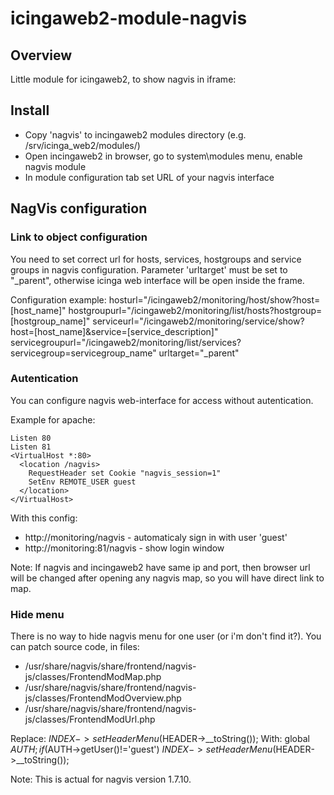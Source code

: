 # icingaweb2-module-nagvis

## Overview

Little module for icingaweb2, to show nagvis in iframe:

## Install

- Copy 'nagvis' to incingaweb2 modules directory (e.g. /srv/icinga_web2/modules/)
- Open incingaweb2 in browser, go to system\modules menu, enable nagvis module
- In module configuration tab set URL of your nagvis interface

## NagVis configuration

### Link to object configuration

You need to set correct url for hosts, services, hostgroups and service groups in nagvis configuration. Parameter 'urltarget' must be set to "_parent", otherwise icinga web interface will be open inside the frame.

Configuration example:
    hosturl="/icingaweb2/monitoring/host/show?host=[host_name]"
    hostgroupurl="/icingaweb2/monitoring/list/hosts?hostgroup=[hostgroup_name]"
    serviceurl="/icingaweb2/monitoring/service/show?host=[host_name]&service=[service_description]"
    servicegroupurl="/icingaweb2/monitoring/list/services?servicegroup=servicegroup_name"
    urltarget="_parent"

### Autentication

You can configure nagvis web-interface for access without autentication.

Example for apache:

    Listen 80
    Listen 81
    <VirtualHost *:80>
      <location /nagvis>
        RequestHeader set Cookie "nagvis_session=1"
        SetEnv REMOTE_USER guest
      </location>
    </VirtualHost>

With this config:
* http://monitoring/nagvis - automaticaly sign in with user 'guest'
* http://monitoring:81/nagvis - show login window

Note:
If nagvis and incingaweb2 have same ip and port, then browser url will be changed after opening any nagvis map, so you will have direct link to map. 

### Hide menu

There is no way to hide nagvis menu for one user (or i'm don't find it?). You can patch source code, in files:
* /usr/share/nagvis/share/frontend/nagvis-js/classes/FrontendModMap.php
* /usr/share/nagvis/share/frontend/nagvis-js/classes/FrontendModOverview.php
* /usr/share/nagvis/share/frontend/nagvis-js/classes/FrontendModUrl.php

Replace:
    $INDEX->setHeaderMenu($HEADER->__toString());
With:
    global $AUTH;
    if ($AUTH->getUser()!='guest') $INDEX->setHeaderMenu($HEADER->__toString());

Note: This is actual for nagvis version 1.7.10.